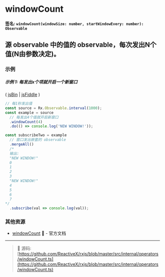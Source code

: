 # windowCount

#### 签名: `windowCount(windowSize: number, startWindowEvery: number): Observable`

## 源 observable 中的值的 observable，每次发出N个值(N由参数决定)。

### 示例

##### 示例 1: 每发出x个项就开启一个新窗口

( [jsBin](http://jsbin.com/nezuvacexe/1/edit?js,console) |
[jsFiddle](https://jsfiddle.net/btroncone/xjgbnqp5/) )

```js
// 每1秒发出值
const source = Rx.Observable.interval(1000);
const example = source
  // 每发出4个值就开启新窗口
  .windowCount(4)
  .do(() => console.log('NEW WINDOW!'));

const subscribeTwo = example
  // 窗口发出嵌套的 observable
  .mergeAll()
  /*
  输出:
  "NEW WINDOW!"
  0
  1
  2
  3
  "NEW WINDOW!"
  4
  5
  6
  7 
*/
  .subscribe(val => console.log(val));
```

### 其他资源

* [windowCount](http://cn.rx.js.org/class/es6/Observable.js~Observable.html#instance-method-windowCount) :newspaper: - 官方文档

---
> :file_folder: 源码:  [https://github.com/ReactiveX/rxjs/blob/master/src/internal/operators/windowCount.ts](https://github.com/ReactiveX/rxjs/blob/master/src/internal/operators/windowCount.ts)
